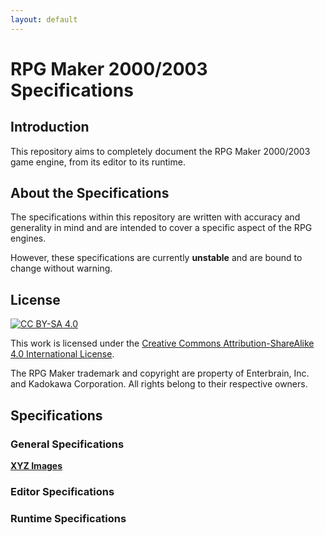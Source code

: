 ```yaml
---
layout: default
---
```


# RPG Maker 2000/2003 Specifications
## Introduction
This repository aims to completely document the RPG Maker 2000/2003 game engine, from its editor to its runtime.

## About the Specifications
The specifications within this repository are written with accuracy and generality in mind
and are intended to cover a specific aspect of the RPG engines.

However, these specifications are currently **unstable** and are bound to change without warning.

## License
[![CC BY-SA 4.0](https://i.creativecommons.org/l/by-sa/4.0/88x31.png)](http://creativecommons.org/licenses/by-sa/4.0/)

This work is licensed under the [Creative Commons Attribution-ShareAlike 4.0 International License](https://creativecommons.org/licenses/by-sa/4.0/).

The RPG Maker trademark and copyright are property of Enterbrain, Inc. and Kadokawa Corporation.
All rights belong to their respective owners.

## Specifications
### General Specifications
**[XYZ Images](./xyz.html)**

### Editor Specifications

### Runtime Specifications
